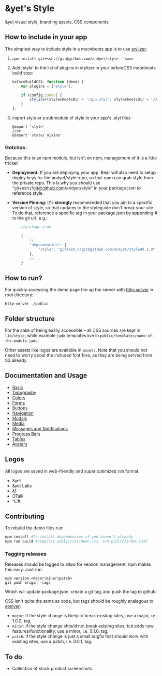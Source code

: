 # &yet's Style

&amp;yet visual style, branding assets, CSS components.

## How to include in your app

The simplest way to include style in a moonboots app is to use [stylizer](https://github.com/latentflip/stylizer);

1. `npm install git+ssh://git@github.com/andyet/style --save`
2. Add 'style' to the list of plugins in stylizer in your beforeCSS moonboots build step:

    ```javascript
    beforeBuildCSS: function (done) {
        var plugins = ['style'];

        if (config.isDev) {
            stylizer(stylesheetsDir + '/app.styl', stylesheetsDir + '/app.css', plugins, don     e);
        }
    },
    ```

3. Import style or a submodule of style in your app's .styl files:

    ```stylus
    @import 'style'
    //or
    @import 'style/_mixins'
    ```

### Gotchas:

Because this is an npm module, but isn't on npm, management of it is a little tricker.

* **Deployment:** If you are deploying your app, Bear will also need to setup deploy keys for the andyet/style repo, so that npm can grab style from the private repo. This is why you should use "git+ssh://git@github.com/andyet/style" in your package.json to reference style.

* **Version Pinning:** It's __**strongly**__ recommended that you pin to a specific version of style, so that updates to the styleguide don't break your site. To do that, reference a specific tag in your package.json by appending #<tagname> to the git url, e.g.:

    ```js
        //package.json

        {
            //...
            "dependencies": {
                "style": "git+ssh://git@github.com/andyet/style#0.1.0"
            },
            //...
        }
    ```


## How to run?

For quickly accessing the demo page fire up the server with [http-server](https://github.com/nodeapps/http-server) in root directory:
```
http-server ./public
```

## Folder structure
For the sake of being easily accessible &ndash; all CSS sources are kept in `lib/style`, while example `jade` templates live in `public/templates/name-of-the-module.jade`.

Other assets like logos are available in `assets`. Note that you should not need to worry about the included font files, as they are being served from S3 already.


## Documentation and Usage

* [Basic](https://github.com/andyet/style/wiki/Basic)
* [Typography](https://github.com/andyet/style/wiki/Typography)
* [Colors](https://github.com/andyet/style/wiki/Colors)
* [Forms](https://github.com/andyet/style/wiki/Forms)
* [Buttons](https://github.com/andyet/style/wiki/Buttons)
* [Navigation](https://github.com/andyet/style/wiki/Navigation)
* [Modals](https://github.com/andyet/style/wiki/Modals)
* [Media](https://github.com/andyet/style/wiki/Media)
* [Messages and Notifications](https://github.com/andyet/style/wiki/Messages-and-Notifications)
* [Progress Bars](https://github.com/andyet/style/wiki/Progress-bars)
* [Tables](https://github.com/andyet/style/wiki/Tables)
* [Avatars](https://github.com/andyet/style/wiki/Avatars)


## Logos

All logos are saved in web-friendly and super optimized `SVG` format.

* &yet
* &yet Labs
* &!
* OTalk
* ^Lift


## Contributing

To rebuild the demo files run:

```sh
npm install #To install dependencies if you haven't already
npm run build #compiles public/css/demo.css, and public/index.html
```

### Tagging releases

Releases should be tagged to allow for version management, npm makes this easy. Just run:

```
npm version <major|minor|patch>
git push origin -tags
```

Which will update package.json, create a git tag, and push the tag to github.

CSS isn't quite the same as code, but tags should be roughly analagous to [semver](http://semver.org/):

* `major`: if the style change is likely to break existing sites, use a major, i.e. 1.0.0, tag.
* `minor`: if the style change should not break existing sites, but adds new features/functionality, use a minor, i.e. 0.1.0, tag.
* `patch`: if the style change is just a small bugfix that should work with existing sites, use a patch, i.e. 0.0.1, tag.



## To do

- Collection of stock product screenshots
